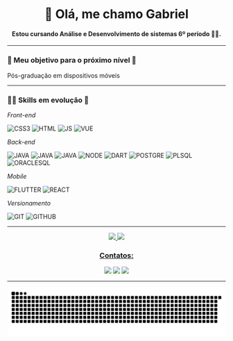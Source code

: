 <h1 align="center">👋 Olá, me chamo Gabriel</h1>

<h4 align="center">Estou cursando Análise e Desenvolvimento de sistemas 6º período 👨‍💻.</h4>

---

### 🎯 Meu objetivo para o próximo nível 🎯

Pós-graduação em dispositivos móveis

---

### 👨‍💻 Skills em evolução 🚀

*Front-end*

<img src="https://img.icons8.com/color/48/000000/css3.png" alt="CSS3" heigth="40" width="40" title="CSS3"></img>
<img src="https://img.icons8.com/color/48/000000/html-5--v1.png" alt="HTML" heigth="40" width="40" title="HTML"></img>
<img src="https://img.icons8.com/color/48/000000/javascript--v1.png" alt="JS" heigth="40" width="40" title="JS"></img>
<img src="https://img.icons8.com/color/48/000000/vue-js.png" alt="VUE" heigth="40" width="40" title="VUE"></img>

*Back-end*

<img src="https://img.icons8.com/color/48/000000/java-coffee-cup-logo--v1.png" alt="JAVA" heigth="40" width="40" title="JAVA"></img>
<img src="https://cdn-icons-png.flaticon.com/512/5968/5968332.png" alt="JAVA" heigth="40" width="40" title="PHP"></img>
<img src="https://upload.wikimedia.org/wikipedia/commons/thumb/9/9a/Laravel.svg/1200px-Laravel.svg.png" alt="JAVA" heigth="40" width="40" title="Laravel"></img>
<img src="https://img.icons8.com/color/48/000000/nodejs.png" alt="NODE" heigth="40" width="40" title="NODE"></img>
<img src="https://img.icons8.com/color/48/000000/dart.png" alt="DART" heigth="40" width="40" title="DART"></img>
<img src="https://img.icons8.com/color/48/000000/postgreesql.png" alt="POSTGRE" heigth="40" width="40" title="POSTGRE"></img>
<img src="http://www.dbamaker.com.br/files//course/36e5898eda.png" alt="PLSQL" heigth="40" width="40" title="PLSQL"></img>
<img src="https://img.icons8.com/color/48/000000/oracle-logo.png" alt="ORACLESQL" heigth="40" width="40" title="ORACLESQL"></img>


*Mobile*

<img src="https://img.icons8.com/color/48/000000/flutter.png" alt="FLUTTER" heigth="40" width="40" title="FLUTTER"></img>
<img src="https://img.icons8.com/color/48/000000/react-native.png" alt="REACT" heigth="40" width="40" title="REACT"></img>

*Versionamento*

<img src="https://img.icons8.com/color/48/000000/git.png" alt="GIT" heigth="40" width="40" title="GIT"></img>
<img src="https://img.icons8.com/plasticine/100/000000/github.png" alt="GITHUB" heigth="40" width="40" title="GITHUB"></img>

---

<div align="center">
  <a href="https://github.com/bilson15">
  <img height="180em" src="https://github-readme-stats.vercel.app/api?username=bilson15&show_icons=true&theme=github_dark"/>
  <img height="180em" src="https://github-readme-stats.vercel.app/api/top-langs/?username=bilson15&layout=compact&langs_count=7&theme=github_dark"/>
</div>



<h3 align="center">Contatos:</h3>
<div align="center">
  <a href="https://www.instagram.com/gabriel.bilson" target="_blank"><img src="https://img.shields.io/badge/-Instagram-%23515bd4?style=for-the-badge&logo=instagram&logoColor=white" target="_blank"></a>
  <a href = "mailto:gabrielfelipe.bil@gmail.com"><img src="https://img.shields.io/badge/-Gmail-%23333?style=for-the-badge&logo=gmail&logoColor=white" target="_blank"></a>
  <a href="https://www.linkedin.com/in/gabriel-felipe-1232b31b5" target="_blank"><img src="https://img.shields.io/badge/-LinkedIn-%230077B5?style=for-the-badge&logo=linkedin&logoColor=white" target="_blank"></a>
</div>
  
 ---
  
![Snake animation](https://github.com/bilson15/bilson15/blob/output/github-contribution-grid-snake.svg)

